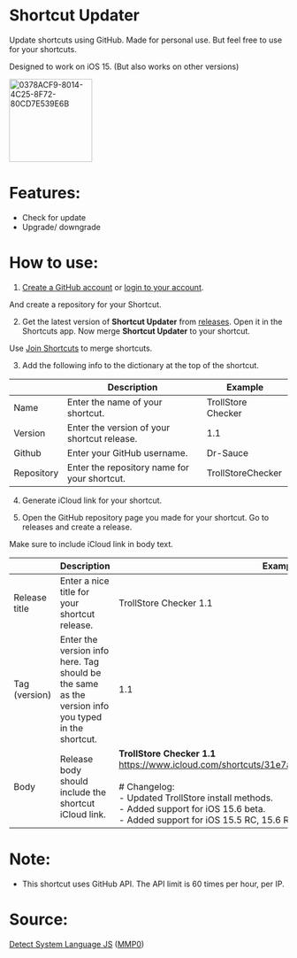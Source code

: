 # Shortcut Updater 

Update shortcuts using GitHub. Made for personal use. But feel free to use for your shortcuts.

Designed to work on iOS 15. (But also works on other versions)

<img width="150" alt="0378ACF9-8014-4C25-8F72-80CD7E539E6B" src="https://user-images.githubusercontent.com/82555878/210124744-680186bc-e300-458f-9820-084acc4b0d09.png">

# Features:
- Check for update
- Upgrade/ downgrade

# How to use:
1. [Create a GitHub account](https://github.com/signup) or [login to your account](https://github.com/login).

And create a repository for your Shortcut.

2. Get the latest version of **Shortcut Updater** from [releases](https://github.com/Dr-Sauce/ShortcutUpdater/releases/latest). Open it in the Shortcuts app. Now merge **Shortcut Updater** to your shortcut. 

Use [Join Shortcuts](https://routinehub.co/shortcut/10038/) to merge shortcuts.

3. Add the following info to the dictionary at the top of the shortcut.

|               | Description                                                                                      | Example            |
|---------------|--------------------------------------------------------------------------------------------------|--------------------|
| Name          | Enter the name of your shortcut.| TrollStore Checker |
| Version       | Enter the version of your shortcut release.                                                      | 1.1                |
| Github        | Enter your GitHub username.                                                    | Dr-Sauce           |
| Repository    | Enter the repository name for your shortcut.                                                     | TrollStoreChecker  |

4. Generate iCloud link for your shortcut.

5. Open the GitHub repository page you made for your shortcut. Go to releases and create a release.

Make sure to include iCloud link in body text.

|               | Description                                                                                                   | Example                                                                                                                                                                                                                                                                                                                   |
|---------------|---------------------------------------------------------------------------------------------------------------|---------------------------------------------------------------------------------------------------------------------------------------------------------------------------------------------------------------------------------------------------------------------------------------------------------------------------|
| Release title | Enter a nice title for your shortcut release.                                              | TrollStore Checker 1.1                                                                                                                                                                                                                                                                                                     |
| Tag (version)           | Enter the version info here. Tag should be the same as the version info you typed in the shortcut.| 1.1                                                                                                                                                                                                                                                                                                                       |
| Body          | Release body should include the shortcut iCloud link.| **TrollStore Checker 1.1** <br /> https://www.icloud.com/shortcuts/31e7a02165c6494b8eb557c1939e3020 <br />  <br /> # Changelog: <br /> - Updated TrollStore install methods. <br /> - Added support for iOS 15.6 beta. <br /> - Added support for iOS 15.5 RC, 15.6 RC 1/2. |

# Note:
- This shortcut uses GitHub API. The API limit is 60 times per hour, per IP.

# Source:
[Detect System Language JS](https://www.reddit.com/r/shortcuts/comments/c0bkad/comment/er4zrxb/) ([MMP0](https://www.reddit.com/user/MMP0))
